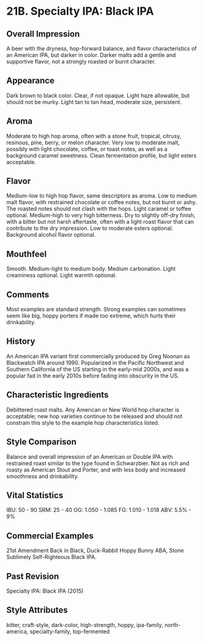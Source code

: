 # 21B. Specialty IPA: Black IPA

## Overall Impression

A beer with the dryness, hop-forward balance, and flavor characteristics of an American IPA, but darker in color. Darker malts add a gentle and supportive flavor, not a strongly roasted or burnt character.

## Appearance

Dark brown to black color. Clear, if not opaque. Light haze allowable, but should not be murky. Light tan to tan head, moderate size, persistent.

## Aroma

Moderate to high hop aroma, often with a stone fruit, tropical, citrusy, resinous, pine, berry, or melon character. Very low to moderate malt, possibly with light chocolate, coffee, or toast notes, as well as a background caramel sweetness. Clean fermentation profile, but light esters acceptable.

## Flavor

Medium-low to high hop flavor, same descriptors as aroma. Low to medium malt flavor, with restrained chocolate or coffee notes, but not burnt or ashy. The roasted notes should not clash with the hops. Light caramel or toffee optional. Medium-high to very high bitterness. Dry to slightly off-dry finish, with a bitter but not harsh aftertaste, often with a light roast flavor that can contribute to the dry impression. Low to moderate esters optional. Background alcohol flavor optional.

## Mouthfeel

Smooth. Medium-light to medium body. Medium carbonation. Light creaminess optional. Light warmth optional.

## Comments

Most examples are standard strength. Strong examples can sometimes seem like big, hoppy porters if made too extreme, which hurts their drinkability.

## History

An American IPA variant first commercially produced by Greg Noonan as Blackwatch IPA around 1990. Popularized in the Pacific Northwest and Southern California of the US starting in the early-mid 2000s, and was a popular fad in the early 2010s before fading into obscurity in the US.

## Characteristic Ingredients

Debittered roast malts. Any American or New World hop character is acceptable; new hop varieties continue to be released and should not constrain this style to the example hop characteristics listed.

## Style Comparison

Balance and overall impression of an American or Double IPA with restrained roast similar to the type found in Schwarzbier. Not as rich and roasty as American Stout and Porter, and with less body and increased smoothness and drinkability.

## Vital Statistics

IBU: 50 - 90
SRM: 25 - 40
OG: 1.050 - 1.085
FG: 1.010 - 1.018
ABV: 5.5% - 9%

## Commercial Examples

21st Amendment Back in Black, Duck-Rabbit Hoppy Bunny ABA, Stone Sublimely Self-Righteous Black IPA.

## Past Revision

Specialty IPA: Black IPA (2015)

## Style Attributes

bitter, craft-style, dark-color, high-strength, hoppy, ipa-family, north-america, specialty-family, top-fermented